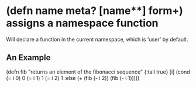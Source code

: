# (defn name meta? [name**] form+) assigns a namespace function
Will declare a function in the current namespace, which is 'user' by default.

## An Example

  (defn fib
    "returns an element of the fibonacci sequence"
    {:tail true}
    [i]
    (cond
      (= i 0) 0
      (= i 1) 1
      (= i 2) 1
      :else   (+ (fib (- i 2)) (fib (- i 1)))))
